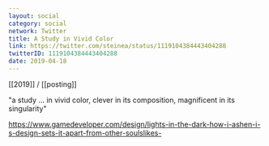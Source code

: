 ```yaml
---
layout: social
category: social
network: Twitter
title: A Study in Vivid Color
link: https://twitter.com/steinea/status/1119104384443404288
twitterID: 1119104384443404288
date: 2019-04-18
---
```


[[2019]] / [[posting]]

"a study ... in vivid color, clever in its composition, magnificent in its singularity"

<https://www.gamedeveloper.com/design/lights-in-the-dark-how-i-ashen-i-s-design-sets-it-apart-from-other-soulslikes->
